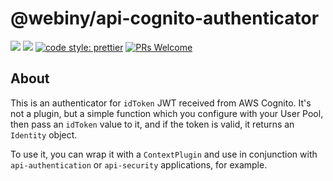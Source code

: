 # @webiny/api-cognito-authenticator

[![](https://img.shields.io/npm/dw/@webiny/api-cognito-authenticator.svg)](https://www.npmjs.com/package/@webiny/api-cognito-authenticator)
[![](https://img.shields.io/npm/v/@webiny/api-cognito-authenticator.svg)](https://www.npmjs.com/package/@webiny/api-cognito-authenticator)
[![code style: prettier](https://img.shields.io/badge/code_style-prettier-ff69b4.svg?style=flat-square)](https://github.com/prettier/prettier)
[![PRs Welcome](https://img.shields.io/badge/PRs-welcome-brightgreen.svg?style=flat-square)](http://makeapullrequest.com)

## About

This is an authenticator for `idToken` JWT received from AWS Cognito. It's not a plugin, but a simple function which you configure with your User Pool, then pass an `idToken` value to it, and if the token is valid, it returns an `Identity` object.

To use it, you can wrap it with a `ContextPlugin` and use in conjunction with `api-authentication` or `api-security` applications, for example.
